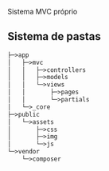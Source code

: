 Sistema MVC próprio

## Sistema de pastas
```html
├─>app
│   ├─>mvc
│   │   ├─>controllers
│   │   ├─>models
│   │   └─>views
│   │       ├─>pages
│   │       └─>partials
│   └─>_core
├─>public
│   └─>assets
│       ├─>css
│       ├─>img
│       └─>js
└─>vendor
    └─>composer
```